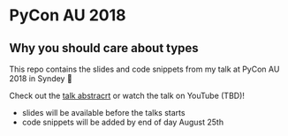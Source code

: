 # PyCon AU 2018

## Why you should care about types

This repo contains the slides and code snippets from my talk at PyCon AU 2018 in Syndey 🐍

Check out the [talk abstracrt](https://2018.pycon-au.org/talks/45224-why-you-should-care-about-types-how-python-typing-helped-my-team-scale/) or watch the talk on YouTube (TBD)!

* slides will be available before the talks starts
* code snippets will be added by end of day August 25th
